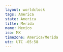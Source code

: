 ```yaml
---
layout: worldclock
tags: America
state: America
title: Merida
name: Mexico
iso: MX
timezone: America/Merida
utc: UTC -05:58
---
```


